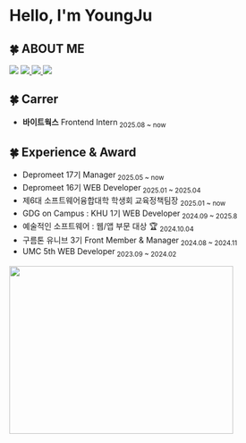 <h1 align="">Hello, I'm YoungJu </h1>

<h2>🍀 ABOUT ME</h2>

<p>
    <img src="https://img.shields.io/badge/youngju6143@gmail.com-D14836?style=for-the-badge&logo=gmail&logoColor=white" />
  <a href="https://0ju428-blog.vercel.app/">
    <img src="https://img.shields.io/badge/BLOG-A9BCF5?style=for-the-badge&logo=iconify&logoColor=white&link=https://0ju428-blog.vercel.app/"/>
  </a>
  <a href="http://0ju428.notion.site">
    <img src="https://img.shields.io/badge/Resume-%23000000.svg?style=for-the-badge&logo=notion&logoColor=white" />
  </a>
 <a href="https://drive.google.com/drive/u/0/folders/1_9Ip33TAKcuIT7iYZqwkux9tjx0LiT7l">
    <img src="https://img.shields.io/badge/Portfolio-%23000000.svg?style=for-the-badge&logo=files&logoColor=white" />
  </a>
</p>


<h2>🍀 Carrer </h2>
<ul>
  <li> <strong>바이트웍스</strong> Frontend Intern<sub> 2025.08 ~ now </sub>  </li>
</ul>

<h2>🍀 Experience & Award </h2>
<ul>
    
  <li>Depromeet 17기 Manager<sub> 2025.05 ~ now </sub>  </li>
  <li>Depromeet 16기 WEB Developer<sub> 2025.01 ~ 2025.04 </sub>  </li>
  <li>제6대 소프트웨어융합대학 학생회 교육정책팀장 <sub> 2025.01 ~ now </sub>  </li>
  <li>GDG on Campus : KHU 1기 WEB Developer<sub> 2024.09 ~ 2025.8 </sub>  </li>
  <li>예술적인 소프트웨어 : 웹/앱 부문 대상 🏆 <sub> 2024.10.04</sub>  </li>
  <li>구름톤 유니브 3기 Front Member & Manager<sub> 2024.08 ~ 2024.11 </sub> </li>
  <li>UMC 5th WEB Developer<sub> 2023.09 ~ 2024.02</sub> </li>
</ul>

<div>
  <a href="https://github.com/devxb/gitanimals">
    <img
      src="https://render.gitanimals.org/farms/youngju6143"
      width="400"
      height="300"
    />
  </a>
</div>

